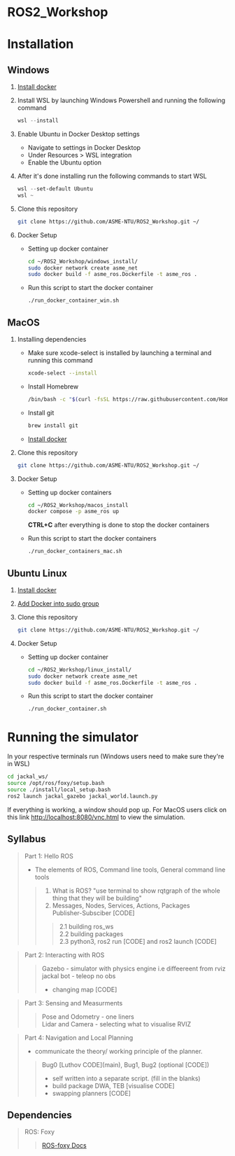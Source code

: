 # ROS2_Workshop
  
# Installation

## Windows

1. [Install docker](https://desktop.docker.com/win/main/amd64/Docker%20Desktop%20Installer.exe)
3. Install WSL by launching Windows Powershell and running the following command
   
    ```powershell
    wsl --install
    ```
    
4. Enable Ubuntu in Docker Desktop settings
    - Navigate to settings in Docker Desktop
    - Under Resources > WSL integration
    - Enable the Ubuntu option
  
5. After it's done installing run the following commands to start WSL

   ```powershell
   wsl --set-default Ubuntu
   wsl ~
   ```
6. Clone this repository
   ```sh
   git clone https://github.com/ASME-NTU/ROS2_Workshop.git ~/
   ```
8. Docker Setup
    - Setting up docker container
      
      ```sh
      cd ~/ROS2_Workshop/windows_install/
      sudo docker network create asme_net
      sudo docker build -f asme_ros.Dockerfile -t asme_ros .
      ```

    - Run this script to start the docker container
      ```sh
      ./run_docker_container_win.sh
      ```
      
## MacOS

1. Installing dependencies
   - Make sure xcode-select is installed by launching a terminal and running this command
     ```sh
     xcode-select --install
     ```
   - Install Homebrew
     ```sh
     /bin/bash -c "$(curl -fsSL https://raw.githubusercontent.com/Homebrew/install/HEAD/install.sh)"
     ```
   - Install git
   
     ```sh
     brew install git
     ```
   - [Install docker](https://docs.docker.com/desktop/install/mac-install/)
2.  Clone this repository
   
     ```sh
     git clone https://github.com/ASME-NTU/ROS2_Workshop.git ~/
     ```
3. Docker Setup
    - Setting up docker containers
      ```sh
      cd ~/ROS2_Workshop/macos_install
      docker compose -p asme_ros up
      ```
      **CTRL+C** after everything is done to stop the docker containers
    
    - Run this script to start the docker containers
      ```sh
      ./run_docker_containers_mac.sh
      ```
      
## Ubuntu Linux

1. [Install docker](https://docs.docker.com/engine/install/ubuntu/)
2. [Add Docker into sudo group ](https://docs.docker.com/engine/install/linux-postinstall/)
3. Clone this repository
   
    ```sh
    git clone https://github.com/ASME-NTU/ROS2_Workshop.git ~/
    ```
    
5. Docker Setup
    - Setting up docker container      
      ```sh
      cd ~/ROS2_Workshop/linux_install/
      sudo docker network create asme_net
      sudo docker build -f asme_ros.Dockerfile -t asme_ros .
      ```

    - Run this script to start the docker container
      ```sh
      ./run_docker_container.sh
      ```

# Running the simulator

In your respective terminals run (Windows users need to make sure they're in WSL)
```sh
cd jackal_ws/
source /opt/ros/foxy/setup.bash
source ./install/local_setup.bash
ros2 launch jackal_gazebo jackal_world.launch.py
```
If everything is working, a window should pop up. For MacOS users click on this link [http://localhost:8080/vnc.html](http://localhost:8080/vnc.html) to view the simulation.

## Syllabus
> Part 1: Hello ROS
> -  The elements of ROS, Command line tools, General command line tools 
>> 1. What is ROS? "use terminal to show rqtgraph of the whole thing that they will be building"  
>> 2. Messages, Nodes, Services, Actions, Packages  
>> Publisher-Subsciber [CODE]
>>> 2.1 building ros_ws  
>>> 2.2 building packages  
>>> 2.3 python3, ros2 run [CODE] and ros2 launch [CODE]

> Part 2: Interacting with ROS
>> Gazebo - simulator with physics engine i.e diffeereent from rviz  
>> jackal bot - teleop no obs
>> - changing map [CODE]

> Part 3: Sensing and Measurments
>> Pose and Odometry - one liners  
>> Lidar and Camera - selecting what to visualise
>> RVIZ

> Part 4: Navigation and Local Planning  
> - communicate the theory/ working principle of the planner. 
>> Bug0 \[Luthov CODE](main\), Bug1, Bug2 (optional  [CODE]) 
>> - self written into a separate script. (fill in the blanks)
>> - build package
>> DWA, TEB [visualise CODE]
>> - swapping planners [CODE]

## Dependencies


> ROS: Foxy
>> [ROS-foxy Docs](https://docs.ros.org/en/foxy/Tutorials.html)
